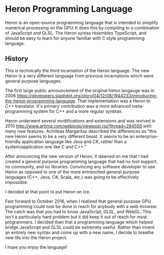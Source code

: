 # Heron Programming Language

Heron is an open-source programming language that is intended to simplify numerical processing on the GPU. It does this by compiling to a combination of JavaScript and GLSL. The Heron syntax resembles TypeScript, and should be easy to learn for anyone familiar with C style programming language.  

## History

This is technically the third incarnation of the Heron language. The new Heron is a very different language from previous incarnations which were general purpose languages. 

The first large public announcement of the original heron langauge was in 2006 https://developers.slashdot.org/story/04/12/08/1944233/introducing-the-heron-programming-language. That implementation was a Heron to C++ translator. It's primary contribution was a more advanced meta-programming system for C++ and a more regular synbtax.  

Heron underwent several modifications and extensions and was revived in 2010 http://www.artima.com/weblogs/viewpost.jsp?thread=284558 with many new features. Achilleas Margaritas described the differences as "this new Heron seems to be a very different beast. It seems to be an enterprise-friendly application language like Java and C#, rather than a system/application one like C and C++."

After announcing the new version of Heron, it dawned on me that I had created a general purpose programming language that had no tool support, no community, and no libraries. Convincing any software developer to use Heron as opposed to one of the more entrenched general purpose languages (C++, Java, C#, Scala, etc.) was going to be effectively impossible.   

I decided at that point to put Heron on ice. 

Fast forward to October 2016, when I realized that general purpose GPU programming could now be done in reach for anybody with a web-browser. The catch was that you had to know JavaScript, GLSL, and WebGL. This isn't a particularly hard problem but it did keep it out of reach for most programmers. I decided then that a programming language which helped bridge JavaScript and GLSL could be extremely useful. Rather than invent an entirely new syntax and come up with a new name, I decide to breathe new life into the Heron project.

I hope you enjoy the language! 





